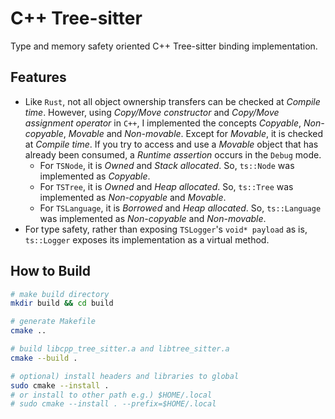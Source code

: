 # C++ Tree-sitter

Type and memory safety oriented C++ Tree-sitter binding implementation. 

## Features

- Like `Rust`, not all object ownership transfers can be checked at 
_Compile time_. However, using _Copy/Move constructor_ and 
_Copy/Move assignment operator_ in `C++`, I implemented the concepts _Copyable_,
_Non-copyable_, _Movable_ and _Non-movable_. Except for _Movable_, it is checked
at _Compile time_. If you try to access and use a _Movable_ object that has 
already been consumed, a _Runtime assertion_ occurs in the `Debug` mode.
  - For `TSNode`, it is _Owned_ and _Stack allocated_. So, `ts::Node` was 
  implemented as _Copyable_.
  - For `TSTree`, it is _Owned_ and _Heap allocated_. So, `ts::Tree` was 
  implemented as _Non-copyable_ and _Movable_.
  - For `TSLanguage`, it is _Borrowed_ and _Heap allocated_. So, `ts::Language`
  was implemented as _Non-copyable_ and _Non-movable_.
- For type safety, rather than exposing `TSLogger`'s `void* payload` as is, 
`ts::Logger` exposes its implementation as a virtual method.

## How to Build

```sh
# make build directory
mkdir build && cd build

# generate Makefile
cmake ..

# build libcpp_tree_sitter.a and libtree_sitter.a
cmake --build .

# optional) install headers and libraries to global
sudo cmake --install . 
# or install to other path e.g.) $HOME/.local
# sudo cmake --install . --prefix=$HOME/.local
```
